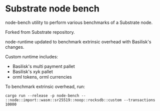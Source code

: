 # Substrate node bench

node-bench utility to perform various benchmarks of a Substrate node.

Forked from Substrate repository. 

node-runtime updated to benchmark extrinsic overhead with Basilisk's changes.

Custom runtime includes:

- Basilisk's multi payment pallet 
- Basilisk's xyk pallet
- orml tokens, orml currencies

To benchmark extrinsic overhead, run:

```
cargo run --release -p node-bench -- ::node::import::wasm::sr25519::noop::rocksdb::custom --transactions 10000
```